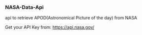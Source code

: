 ### NASA-Data-Api


api to retrieve APOD(Astronomical Picture of the day) from NASA


Get your API Key from: https://api.nasa.gov/
